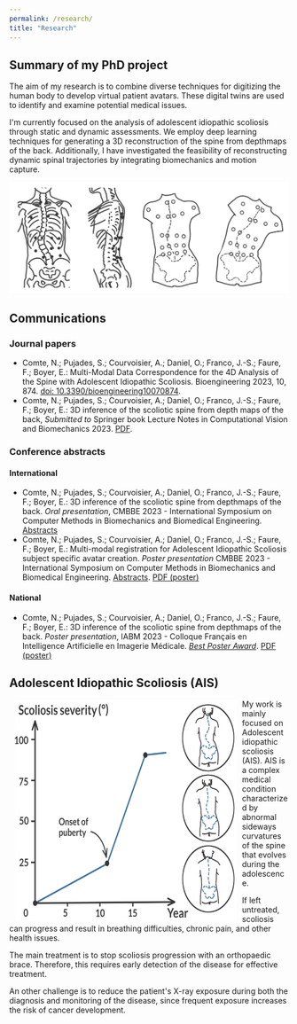 ```yaml
---
permalink: /research/
title: "Research"
---
```



## Summary of my PhD project
The aim of my research is to combine diverse techniques for digitizing the human body to develop virtual patient avatars. These digital twins are used to identify and examine potential medical issues.

I'm currently focused on the analysis of adolescent idiopathic scoliosis through static and dynamic assessments. We employ deep learning techniques for generating a 3D reconstruction of the spine from depthmaps of the back. Additionally, I have investigated the feasibility of reconstructing dynamic spinal trajectories by integrating biomechanics and motion capture.

![Scoliosis Studies](/images/scoliosis_study.png)

## Communications
### Journal papers
* Comte, N.; Pujades, S.; Courvoisier, A.; Daniel, O.; Franco, J.-S.; Faure, F.; Boyer, E.: Multi-Modal Data Correspondence for the 4D Analysis of the Spine with Adolescent Idiopathic Scoliosis. Bioengineering 2023, 10, 874. [doi: 10.3390/bioengineering10070874](https://doi.org/10.3390/bioengineering10070874).
* Comte, N.; Pujades, S.; Courvoisier, A.; Daniel, O.; Franco, J.-S.; Faure, F.; Boyer, E.: 3D inference of the scoliotic spine from depth maps of the back, *Submitted to* Springer book Lecture Notes in Computational Vision and Biomechanics 2023. [PDF](/files/submission_springer_book_3d_inference_spine_depthmaps.pdf).

### Conference abstracts
#### International
* Comte, N.; Pujades, S.; Courvoisier, A.; Daniel, O.; Franco, J.-S.; Faure, F.; Boyer, E.: 3D inference of the scoliotic spine from depthmaps of the back. *Oral presentation*, CMBBE 2023 - International Symposium on Computer Methods in Biomechanics and Biomedical Engineering. [Abstracts](http://www.cmbbe-symposium.com/2023/wp-content/uploads/sites/14/2023/04/CMBBE23_Abstract_book_orals_small.pdf)
* Comte, N.; Pujades, S.; Courvoisier, A.; Daniel, O.; Franco, J.-S.; Faure, F.; Boyer, E.: Multi-modal registration for Adolescent Idiopathic Scoliosis subject specific avatar creation. *Poster presentation* CMBBE 2023 - International Symposium on Computer Methods in Biomechanics and Biomedical Engineering. [Abstracts](https://www.cmbbe-symposium.com/2023/wp-content/uploads/sites/14/2023/04/CMBBE23_Abstract_book_posters_small.pdf). [PDF (poster)](/files/posters/cmbbe2023_poster_compressed.pdf)

#### National
* Comte, N.; Pujades, S.; Courvoisier, A.; Daniel, O.; Franco, J.-S.; Faure, F.; Boyer, E.: 3D inference of the scoliotic spine from depthmaps of the back. *Poster presentation*, IABM 2023 - Colloque Français en Intelligence Artificielle en Imagerie Médicale. [*Best Poster Award*](https://iabm2023.sciencesconf.org/resource/page/id/12). [PDF (poster)](/files/posters/iabm2023_poster_compressed.pdf)

## Adolescent Idiopathic Scoliosis (AIS)
<p class="flotte">
<img src="/images/duval_beaupere.png" width="400" height="400" align="left" valign="top" hspace=10>
My work is mainly focused on Adolescent idiopathic scoliosis (AIS). AIS is a complex medical condition characterized by abnormal sideways curvatures of the spine that evolves during the adolescence. 

If left untreated, scoliosis can progress and result in breathing difficulties, chronic pain, and other health issues.
</p>
<p>
The main treatment is to stop scoliosis progression with an orthopaedic brace. Therefore, this requires early detection of the disease for effective treatment.

An other challenge is to reduce the patient's X-ray exposure during both the diagnosis and monitoring of the disease, since frequent exposure increases the risk of cancer development.
</p>
